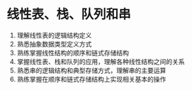 # 线性表、栈、队列和串

1. 理解线性表的逻辑结构定义
2. 熟悉抽象数据类型定义方式
3. 熟练掌握线性结构的顺序和链式存储结构
4. 掌握线性表、栈和队列的应用，理解各种线性结构之间的关系
5. 熟悉串的逻辑结构和典型存储方式，理解串的主要运算
6. 熟练掌握在顺序和链式存储结构上实现相关基本的操作